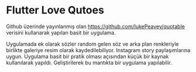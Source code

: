 # Flutter Love Qutoes

Github üzerinde yayınlanmış olan https://github.com/lukePeavey/quotable verisini kullanarak yapılan basit bir uygulama.

Uygulamada ek olarak sözler random gelen söz ve arka plan renkleriyle birlikte galeriye resim olarak kaydedilebiliyor. Instagram story paylaşımlarına uygun. Uygulama basit bir pratik olması açısından küçük bir kaynak kullanılarak yapıldı. Geliştirilerek bu mantıkta bir uygulama yapılabilir.
